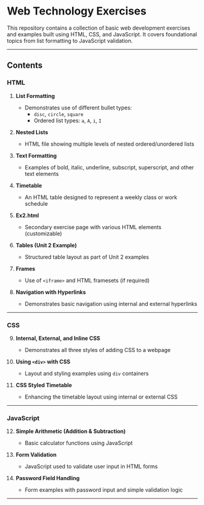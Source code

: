 # Web Technology Exercises

This repository contains a collection of basic web development exercises and examples built using HTML, CSS, and JavaScript. It covers foundational topics from list formatting to JavaScript validation.

---

## Contents

### HTML

1. **List Formatting**
   - Demonstrates use of different bullet types:
     - `disc`, `circle`, `square`
     - Ordered list types: `a`, `A`, `i`, `I`

2. **Nested Lists**
   - HTML file showing multiple levels of nested ordered/unordered lists

3. **Text Formatting**
   - Examples of bold, italic, underline, subscript, superscript, and other text elements

4. **Timetable**
   - An HTML table designed to represent a weekly class or work schedule

5. **Ex2.html**
   - Secondary exercise page with various HTML elements (customizable)

6. **Tables (Unit 2 Example)**
   - Structured table layout as part of Unit 2 examples

7. **Frames**
   - Use of `<iframe>` and HTML framesets (if required)

8. **Navigation with Hyperlinks**
   - Demonstrates basic navigation using internal and external hyperlinks

---

### CSS

9. **Internal, External, and Inline CSS**
   - Demonstrates all three styles of adding CSS to a webpage

10. **Using `<div>` with CSS**
    - Layout and styling examples using `div` containers

11. **CSS Styled Timetable**
    - Enhancing the timetable layout using internal or external CSS

---

### JavaScript

12. **Simple Arithmetic (Addition & Subtraction)**
    - Basic calculator functions using JavaScript

13. **Form Validation**
    - JavaScript used to validate user input in HTML forms

14. **Password Field Handling**
    - Form examples with password input and simple validation logic

---
